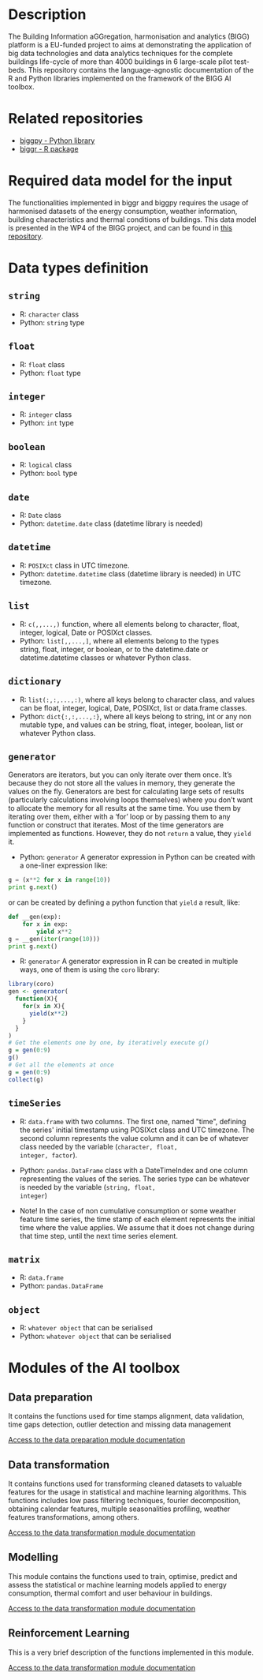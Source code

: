 # Description

The Building Information aGGregation, harmonisation and analytics (BIGG) platform is a EU-funded project to aims at demonstrating the application of big data technologies and data analytics techniques for the complete buildings life-cycle of more than 4000 buildings in 6 large-scale pilot test-beds. This repository contains the language-agnostic documentation of the R and Python libraries implemented on the framework of the BIGG AI toolbox.

# Related repositories
- [biggpy - Python library](https://github.com/BeeGroup-cimne/biggpy#readme)
- [biggr - R package](https://github.com/BeeGroup-cimne/biggr#readme)

# Required data model for the input
The functionalities implemented in biggr and biggpy requires the usage of harmonised datasets of the energy consumption, weather information, building characteristics and thermal conditions of buildings. This data model is presented in the WP4 of the BIGG project, and can be found in [this repository](www.google.com).

# Data types definition

## <code>string</code>
* R: <code>character</code> class
* Python: <code>string</code> type 

## <code>float</code>
* R: <code>float</code> class
* Python: <code>float</code> type 

## <code>integer</code>
* R: <code>integer</code> class
* Python: <code>int</code> type 

## <code>boolean</code>
* R: <code>logical</code> class
* Python: <code>bool</code> type 

## <code>date</code>
* R: <code>Date</code> class
* Python: <code>datetime.date</code> class (datetime library is needed)

## <code>datetime</code>
* R: <code>POSIXct</code> class in UTC timezone.
* Python: <code>datetime.datetime</code> class (datetime library is needed) in UTC timezone.

## <code>list</code>
* R: <code>c(<element1>,<element2>,...,<elementN>)</code> function, where all elements belong to character, float, integer, logical, Date or POSIXct classes.
* Python: <code>list</code><code>[<element1>,<element2>,...,<elementN>]</code>, where all elements belong to the types \
string, float, integer, or boolean, or to the datetime.date or datetime.datetime classes or whatever Python class.

## <code>dictionary</code>
* R: <code>list(<key1>:<value1>,<key2>:<value2>,...,<keyN>:<valueN>)</code>, where all keys belong to character class, and values can be float, integer, logical, Date, POSIXct, list or data.frame classes.
* Python: <code>dict</code><code>{<key1>:<value1>,<key2>:<value2>,...,<keyN>:<valueN>}</code>, where all keys belong to string, int or any non mutable type, and values can be
string, float, integer, boolean, list or whatever Python class.

## <code>generator</code>
Generators are iterators, but you can only iterate over them once. 
It’s because they do not store all the values in memory, they generate the values on the fly. 
Generators are best for calculating large sets of results (particularly calculations involving loops themselves) where 
you don’t want to allocate the memory for all results at the same time. 
You use them by iterating over them, either with a ‘for’ loop or by passing them to any function or construct that 
iterates. Most of the time generators are implemented as functions. However, they do not <code>return</code> a value, 
they <code>yield</code> it.

* Python: <code>generator</code> A generator expression in Python can be created with a one-liner expression like:

```python 
g = (x**2 for x in range(10))
print g.next()
```
or can be created by defining a python function that <code>yield</code> a result, like:
```python
def __gen(exp):
    for x in exp:
        yield x**2
g = __gen(iter(range(10)))
print g.next()
```
* R: <code>generator</code> A generator expression in R can be created in multiple ways, one of them is using the <code>coro</code> library:
```r
library(coro)
gen <- generator(
  function(X){
    for(x in X){
      yield(x**2)
    }
  }
)
# Get the elements one by one, by iteratively execute g()
g = gen(0:9)
g()
# Get all the elements at once
g = gen(0:9)
collect(g)
```

## <code>timeSeries</code>

* R:
<code>data.frame</code> with two columns. The first one, named "time", defining the series' initial timestamp using POSIXct class and UTC timezone. The second column represents the value column and it can be of whatever class needed by the variable (<code>character, float, integer, factor</code>).

* Python:
<code>pandas.DataFrame</code> class with a DateTimeIndex and one column representing the values of the series. The series type can be whatever is needed by the variable (<code>string, float, integer</code>)

* Note! In the case of non cumulative consumption or some weather feature time series, the time stamp of each element represents the initial time where the value applies. We assume that it does not change during that time step, until the next time series element.

## <code>matrix</code>
* R: <code>data.frame</code>
* Python: <code>pandas.DataFrame</code>

## <code>object</code>
* R: <code>whatever object</code> that can be serialised
* Python: <code>whatever object</code> that can be serialised

# Modules of the AI toolbox

## Data preparation
It contains the functions used for time stamps alignment, data validation, time gaps detection, outlier detection and missing data management

[Access to the data preparation module documentation](DataPreparation.md)

## Data transformation
It contains functions used for transforming cleaned datasets to valuable features for the usage in statistical and machine learning algorithms. This functions includes low pass filtering techniques, fourier decomposition, obtaining calendar features, multiple seasonalities profiling, weather features transformations, among others.

[Access to the data transformation module documentation](DataTransformation.md)

## Modelling
This module contains the functions used to train, optimise, predict and assess the statistical or machine learning models applied to energy consumption, thermal comfort and user behaviour in buildings.

[Access to the data transformation module documentation](Modelling.md)

## Reinforcement Learning
This is a very brief description of the functions implemented in this module.

[Access to the data transformation module documentation](ReinforcementLearning.md)






